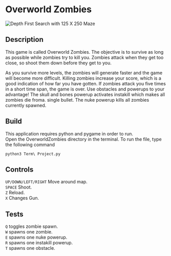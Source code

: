 # Overworld Zombies  
![Depth First Search with 125 X 250 Maze](https://github.com/maheersayeed99/OverworldZombies/blob/main/Images/Screen%20Shot%202022-09-27%20at%2011.29.10%20PM.png)
## Description
This game is called Overworld Zombies. The objective is to survive as long as possible while zombies try to kill you. Zombies attack when they get too close, so shoot them down before they get to you.  

As you survive more levels, the zombies will generate faster and the game will become more difficult. Killing zombies increase your score, which is a good indication of how far you have gotten. If zombies attack you five times in a short time span, the game is over. Use obstacles and powerups to your advantage! The skull and bones powerup activates instakill which makes all zombies die froma. single bullet. The nuke powerup kills all zombies currently spawned.  




## Build
This application requires python and pygame in order to run.  
Open the OverworldZombies directory in the terminal. To run the file, type the following command
```
python3 Term\ Project.py
```
## Controls
`UP/DOWN/LEFT/RIGHT` Move around map.  
`SPACE` Shoot.  
`Z` Reload.  
`X` Changes Gun.  

## Tests

`Q` toggles zombie spawn.  
`W` spawns one zombie.  
`E` spawns one nuke powerup.  
`R` spawns one instakill powerup.  
`T` spawns one obstacle.  
